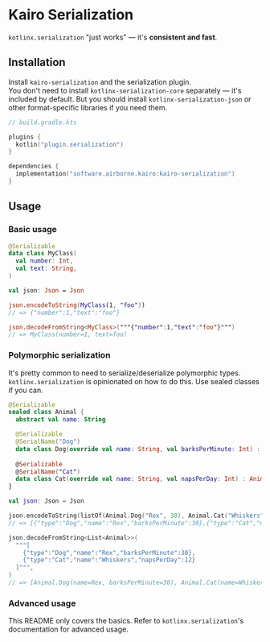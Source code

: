 # Kairo Serialization

`kotlinx.serialization` "just works" — it's **consistent and fast**.

## Installation

Install `kairo-serialization` and the serialization plugin.\
You don't need to install `kotlinx-serialization-core` separately — it's included by default.
But you should install `kotlinx-serialization-json` or other format-specific libraries if you need them.

```kotlin
// build.gradle.kts

plugins {
  kotlin("plugin.serialization")
}

dependencies {
  implementation("software.airborne.kairo:kairo-serialization")
}
```

## Usage

### Basic usage

```kotlin
@Serializable
data class MyClass(
  val number: Int,
  val text: String,
)

val json: Json = Json

json.encodeToString(MyClass(1, "foo"))
// => {"number":1,"text":"foo"}

json.decodeFromString<MyClass>("""{"number":1,"text":"foo"}""")
// => MyClass(number=1, text=foo)
```

### Polymorphic serialization

It's pretty common to need to serialize/deserialize polymorphic types.
`kotlinx.serialization` is opinionated on how to do this.
Use sealed classes if you can.

```kotlin
@Serializable
sealed class Animal {
  abstract val name: String

  @Serializable
  @SerialName("Dog")
  data class Dog(override val name: String, val barksPerMinute: Int) : Animal()
  
  @Serializable
  @SerialName("Cat")
  data class Cat(override val name: String, val napsPerDay: Int) : Animal()
}

val json: Json = Json

json.encodeToString(listOf(Animal.Dog("Rex", 30), Animal.Cat("Whiskers", 12)))
// => [{"type":"Dog","name":"Rex","barksPerMinute":30},{"type":"Cat","name":"Whiskers","napsPerDay":12}]

json.decodeFromString<List<Animal>>(
  """[
    {"type":"Dog","name":"Rex","barksPerMinute":30},
    {"type":"Cat","name":"Whiskers","napsPerDay":12}
  ]""",
)
// => [Animal.Dog(name=Rex, barksPerMinute=30), Animal.Cat(name=Whiskers, napsPerDay=12)]
```

### Advanced usage

This README only covers the basics.
Refer to `kotlinx.serialization`'s documentation for advanced usage.
